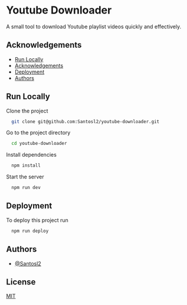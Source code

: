 # Youtube Downloader

A small tool to download Youtube playlist videos quickly and effectively.

## Acknowledgements

- [Run Locally](#run-locally)
- [Acknowledgements](#acknowledgements)
- [Deployment](#deployment)
- [Authors](#authors)

## Run Locally

Clone the project

```bash
  git clone git@github.com:Santosl2/youtube-downloader.git
```

Go to the project directory

```bash
  cd youtube-downloader
```

Install dependencies

```bash
  npm install
```

Start the server

```bash
  npm run dev
```

## Deployment

To deploy this project run

```bash
  npm run deploy
```

## Authors

- [@Santosl2](https://www.github.com/Santosl2)

## License

[MIT](https://choosealicense.com/licenses/mit/)
